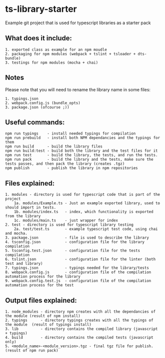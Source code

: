 # ts-library-starter

Example git project that is used for typescript libraries as a starter pack

What does it include:
----
    1. exported class as example for an npm moudle
    2. packaging for npm modules (webpack + tslint + tsloader + dts-bundle)
    3. testings for npm modules (mocha + chai)

Notes
----
Please note that you will need to rename the library name in some files:

    1. typings.json
    2. webpack.config.js (bundle_opts)
    3. package.json (ofcourse ;))

Useful commands:
----
    npm run typings    - install needed typings for compilation
    npm run prebuild   - install both NPM dependancies and the typings for them
    npm run build      - build the library files
    npm run build:test - build both the library and the test files for it
    npm run test       - build the library, the tests, and run the tests.
    npm run pack       - build the library and the tests, make sure the tests passes, and then pack the library (creates .tgz)
    npm publish        - publish the library in npm repositories

Files explained:
----
    1. modules - directory is used for typescript code that is part of the project
        1a. modules/Example.ts - Just an example exported library, used to should import in tests.
        1b. modules/index.ts   - index, which functionality is exported from the library
        1c. modules/main.ts    - just wrapper for index
    2. test - directory is used for typescript library testing
        2a. test/test.ts       - example typescript test code, using chai and mocha.
    3. package.json            - file is used to describe the library
    4. tsconfig.json           - configuration file for the library compilation
    5. tsconfig.test.json      - configuration file for the tests compilation
    6. tslint.json             - configuration file for the linter (both test and library)
    7. typings.json            - typings needed for the library/tests
    8. webpack.config.js       - configuration file of the compilation automation process for the library
    9. webpack.config.test.js  - configuration file of the compilation automation process for the test

Output files explained:
----
    1. node_modules - directory npm creates with all the dependancies of the module (result of npm install)
    2. typings      - directory typings creates with all the typings of the module  (result of typings install)
    3. lib          - directory contains the compiled library (javascript + typings)
    4. build        - directory contains the compiled tests (javascript only)
    5. <module_name>-<module_version>.tgz - final tgz file for publish. (result of npm run pack)
